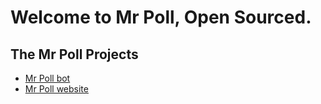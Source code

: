 # Welcome to Mr Poll, Open Sourced.

## The Mr Poll Projects
- [Mr Poll bot](bot/README.md)
- [Mr Poll website](website/README.md)